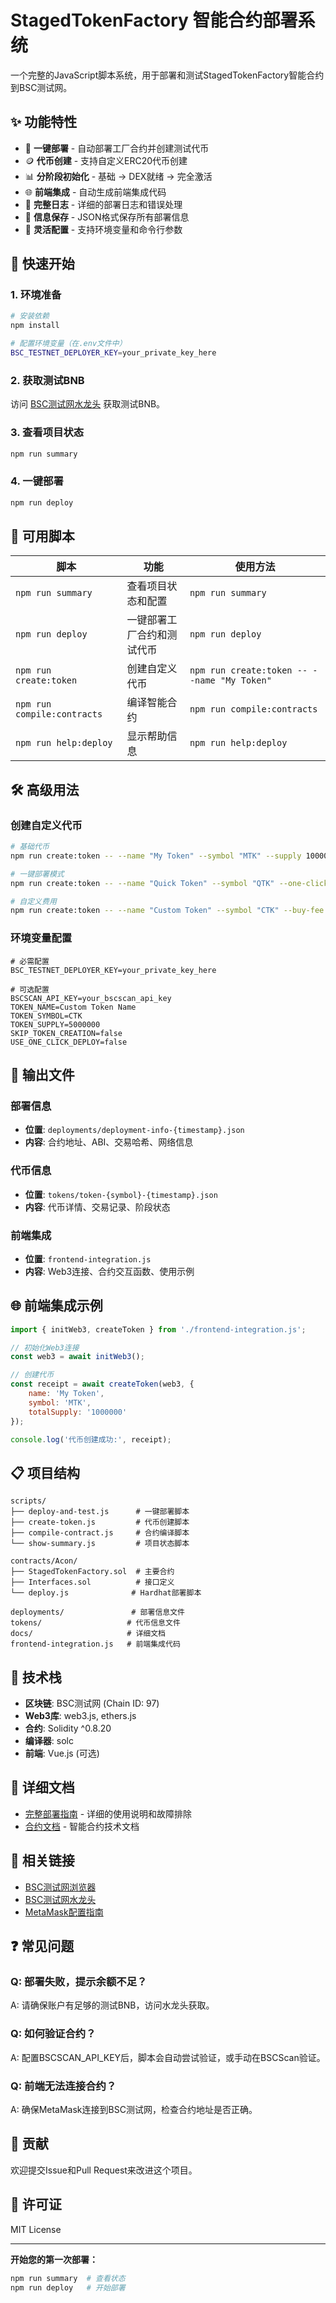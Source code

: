 # StagedTokenFactory 智能合约部署系统

一个完整的JavaScript脚本系统，用于部署和测试StagedTokenFactory智能合约到BSC测试网。

## ✨ 功能特性

- 🚀 **一键部署** - 自动部署工厂合约并创建测试代币
- 🪙 **代币创建** - 支持自定义ERC20代币创建
- 📊 **分阶段初始化** - 基础 → DEX就绪 → 完全激活
- 🌐 **前端集成** - 自动生成前端集成代码
- 📝 **完整日志** - 详细的部署日志和错误处理
- 💾 **信息保存** - JSON格式保存所有部署信息
- 🔧 **灵活配置** - 支持环境变量和命令行参数

## 🚀 快速开始

### 1. 环境准备

```bash
# 安装依赖
npm install

# 配置环境变量（在.env文件中）
BSC_TESTNET_DEPLOYER_KEY=your_private_key_here
```

### 2. 获取测试BNB

访问 [BSC测试网水龙头](https://testnet.binance.org/faucet-smart) 获取测试BNB。

### 3. 查看项目状态

```bash
npm run summary
```

### 4. 一键部署

```bash
npm run deploy
```

## 📜 可用脚本

| 脚本 | 功能 | 使用方法 |
|------|------|----------|
| `npm run summary` | 查看项目状态和配置 | `npm run summary` |
| `npm run deploy` | 一键部署工厂合约和测试代币 | `npm run deploy` |
| `npm run create:token` | 创建自定义代币 | `npm run create:token -- --name "My Token"` |
| `npm run compile:contracts` | 编译智能合约 | `npm run compile:contracts` |
| `npm run help:deploy` | 显示帮助信息 | `npm run help:deploy` |

## 🛠️ 高级用法

### 创建自定义代币

```bash
# 基础代币
npm run create:token -- --name "My Token" --symbol "MTK" --supply 1000000

# 一键部署模式
npm run create:token -- --name "Quick Token" --symbol "QTK" --one-click

# 自定义费用
npm run create:token -- --name "Custom Token" --symbol "CTK" --buy-fee 2 --sell-fee 5
```

### 环境变量配置

```env
# 必需配置
BSC_TESTNET_DEPLOYER_KEY=your_private_key_here

# 可选配置
BSCSCAN_API_KEY=your_bscscan_api_key
TOKEN_NAME=Custom Token Name
TOKEN_SYMBOL=CTK
TOKEN_SUPPLY=5000000
SKIP_TOKEN_CREATION=false
USE_ONE_CLICK_DEPLOY=false
```

## 📁 输出文件

### 部署信息
- **位置**: `deployments/deployment-info-{timestamp}.json`
- **内容**: 合约地址、ABI、交易哈希、网络信息

### 代币信息
- **位置**: `tokens/token-{symbol}-{timestamp}.json`
- **内容**: 代币详情、交易记录、阶段状态

### 前端集成
- **位置**: `frontend-integration.js`
- **内容**: Web3连接、合约交互函数、使用示例

## 🌐 前端集成示例

```javascript
import { initWeb3, createToken } from './frontend-integration.js';

// 初始化Web3连接
const web3 = await initWeb3();

// 创建代币
const receipt = await createToken(web3, {
    name: 'My Token',
    symbol: 'MTK',
    totalSupply: '1000000'
});

console.log('代币创建成功:', receipt);
```

## 📋 项目结构

```
scripts/
├── deploy-and-test.js      # 一键部署脚本
├── create-token.js         # 代币创建脚本
├── compile-contract.js     # 合约编译脚本
└── show-summary.js         # 项目状态脚本

contracts/Acon/
├── StagedTokenFactory.sol  # 主要合约
├── Interfaces.sol          # 接口定义
└── deploy.js              # Hardhat部署脚本

deployments/               # 部署信息文件
tokens/                   # 代币信息文件
docs/                     # 详细文档
frontend-integration.js   # 前端集成代码
```

## 🔧 技术栈

- **区块链**: BSC测试网 (Chain ID: 97)
- **Web3库**: web3.js, ethers.js
- **合约**: Solidity ^0.8.20
- **编译器**: solc
- **前端**: Vue.js (可选)

## 📖 详细文档

- [完整部署指南](docs/DEPLOYMENT_GUIDE.md) - 详细的使用说明和故障排除
- [合约文档](contracts/Acon/README.md) - 智能合约技术文档

## 🔗 相关链接

- [BSC测试网浏览器](https://testnet.bscscan.com)
- [BSC测试网水龙头](https://testnet.binance.org/faucet-smart)
- [MetaMask配置指南](https://academy.binance.com/en/articles/connecting-metamask-to-binance-smart-chain)

## ❓ 常见问题

### Q: 部署失败，提示余额不足？
A: 请确保账户有足够的测试BNB，访问水龙头获取。

### Q: 如何验证合约？
A: 配置BSCSCAN_API_KEY后，脚本会自动尝试验证，或手动在BSCScan验证。

### Q: 前端无法连接合约？
A: 确保MetaMask连接到BSC测试网，检查合约地址是否正确。

## 🤝 贡献

欢迎提交Issue和Pull Request来改进这个项目。

## 📄 许可证

MIT License

---

**开始您的第一次部署：**

```bash
npm run summary  # 查看状态
npm run deploy   # 开始部署
```

